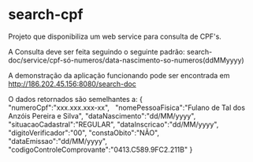 # search-cpf
Projeto que disponibiliza um web service para consulta de CPF's.

A Consulta deve ser feita seguindo o seguinte padrão:
search-doc/service/cpf-só-numeros/data-nascimento-so-numeros(ddMMyyyy)

A demonstração da aplicação funcionando pode ser encontrada em http://186.202.45.156:8080/search-doc

O dados retornados são semelhantes a:
{  
   "numeroCpf":"xxx.xxx.xxx-xx",
   "nomePessoaFisica":"Fulano de Tal dos Anzóis Pereira e Silva",
   "dataNascimento":"dd/MM/yyyy",
   "situacaoCadastral":"REGULAR",
   "dataInscricao":"dd/MM/yyyy",
   "digitoVerificador":"00",
   "constaObito":"NÃO",
   "dataEmissao":"dd/MM/yyyy",
   "codigoControleComprovante":"0413.C589.9FC2.211B"
}
